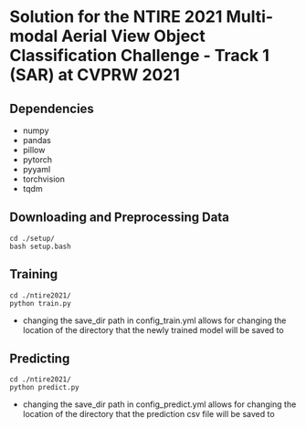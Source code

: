 # Solution for the NTIRE 2021 Multi-modal Aerial View Object Classification Challenge - Track 1 (SAR) at CVPRW 2021

## Dependencies
- numpy
- pandas
- pillow
- pytorch
- pyyaml
- torchvision
- tqdm

## Downloading and Preprocessing Data

```
cd ./setup/
bash setup.bash
```
## Training
```
cd ./ntire2021/
python train.py
```
- changing the save_dir path in config_train.yml allows for changing the location of the directory that the newly trained model will be saved to

## Predicting
```
cd ./ntire2021/
python predict.py
```

- changing the save_dir path in config_predict.yml allows for changing the location of the directory that the prediction csv file will be saved to


